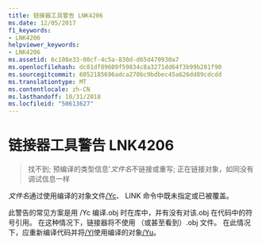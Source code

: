 ```yaml
---
title: 链接器工具警告 LNK4206
ms.date: 12/05/2017
f1_keywords:
- LNK4206
helpviewer_keywords:
- LNK4206
ms.assetid: 6c108e33-00cf-4c5a-830d-d65d470930a7
ms.openlocfilehash: dc81df89609f59834c8a3271dd64f3b99b281f90
ms.sourcegitcommit: 6052185696adca270bc9bdbec45a626dd89cdcdd
ms.translationtype: MT
ms.contentlocale: zh-CN
ms.lasthandoff: 10/31/2018
ms.locfileid: "50613627"
---
```

# <a name="linker-tools-warning-lnk4206"></a>链接器工具警告 LNK4206

> 找不到; 预编译的类型信息'*文件名*不链接或重写; 正在链接对象，如同没有调试信息一样

*文件名*通过使用编译的对象文件[/Yc](../../build/reference/yc-create-precompiled-header-file.md)、 LINK 命令中既未指定或已被覆盖。

此警告的常见方案是用 /Yc 编译.obj 时在库中，并有没有对该.obj 在代码中的符号引用。  在这种情况下，链接器将不使用 （或甚至看到）.obj 文件。  在此情况下，应重新编译代码并将[/Yl](../../build/reference/yl-inject-pch-reference-for-debug-library.md)使用编译的对象[/Yu](../../build/reference/yu-use-precompiled-header-file.md)。